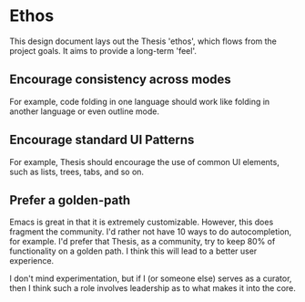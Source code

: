 # Ethos

This design document lays out the Thesis 'ethos', which flows from the project
goals. It aims to provide a long-term 'feel'.

## Encourage consistency across modes

For example, code folding in one language should work like folding in another
language or even outline mode.

## Encourage standard UI Patterns

For example, Thesis should encourage the use of common UI elements, such as
lists, trees, tabs, and so on.

## Prefer a golden-path

Emacs is great in that it is extremely customizable. However, this does fragment
the community. I'd rather not have 10 ways to do autocompletion, for
example. I'd prefer that Thesis, as a community, try to keep 80% of functionality
on a golden path. I think this will lead to a better user experience.

I don't mind experimentation, but if I (or someone else) serves as a curator,
then I think such a role involves leadership as to what makes it into the core.
